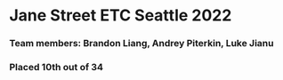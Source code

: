 # Jane Street ETC Seattle 2022


### Team members: Brandon Liang, Andrey Piterkin, Luke Jianu
### Placed 10th out of 34
